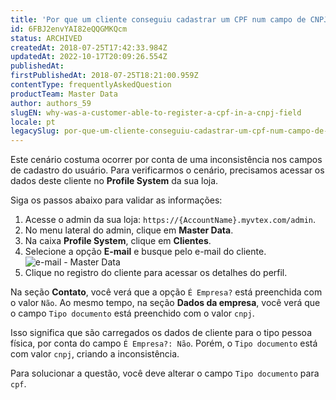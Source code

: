 ```yaml
---
title: 'Por que um cliente conseguiu cadastrar um CPF num campo de CNPJ?'
id: 6FBJ2envYAI82eQQGMKQcm
status: ARCHIVED
createdAt: 2018-07-25T17:42:33.984Z
updatedAt: 2022-10-17T20:09:26.554Z
publishedAt: 
firstPublishedAt: 2018-07-25T18:21:00.959Z
contentType: frequentlyAskedQuestion
productTeam: Master Data
author: authors_59
slugEN: why-was-a-customer-able-to-register-a-cpf-in-a-cnpj-field
locale: pt
legacySlug: por-que-um-cliente-conseguiu-cadastrar-um-cpf-num-campo-de-cnpj
---
```


Este cenário costuma ocorrer por conta de uma inconsistência nos campos de cadastro do usuário. Para verificarmos o cenário, precisamos acessar os dados deste cliente no __Profile System__ da sua loja. 

Siga os passos abaixo para validar as informações:

1. Acesse o admin da sua loja: `https://{AccountName}.myvtex.com/admin`.
2. No menu lateral do admin, clique em __Master Data__.
3. Na caixa __Profile System__, clique em __Clientes__.
4. Selecione a opção __E-mail__ e busque pelo e-mail do cliente.![e-mail - Master Data](//images.ctfassets.net/alneenqid6w5/cjpYKSZ1i8USYqs8Yga4E/df2c4793391483458ffcf8209a222f69/e-mail_-_Master_Data.png)
5. Clique no registro do cliente para acessar os detalhes do perfil.

Na seção __Contato__, você verá que a opção `É Empresa?` está preenchida com o valor `Não`. Ao mesmo tempo, na seção __Dados da empresa__, você verá que o campo `Tipo documento` está preenchido com o valor `cnpj`. 

Isso significa que são carregados os dados de cliente para o tipo pessoa física, por conta do campo `É Empresa?: Não`. Porém, o `Tipo documento` está com valor `cnpj`, criando a inconsistência.  

Para solucionar a questão, você deve alterar o campo `Tipo documento` para `cpf`.
